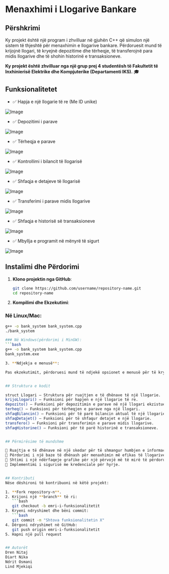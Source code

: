# Menaxhimi i Llogarive Bankare


## Përshkrimi

Ky projekt është një program i zhvilluar në gjuhën C++ që simulon një sistem të thjeshtë për menaxhimin e llogarive bankare. Përdoruesit mund të krijojnë llogari, të kryejnë depozitime dhe tërheqje, të transferojnë para midis llogarive dhe të shohin historinë e transaksioneve.

**Ky projekt është zhvilluar nga një grup prej 4 studentësh të Fakultetit të Inxhinierisë Elektrike dhe Kompjuterike (Departamenti IKS).** 🎓


## Funksionalitetet

- ✅ Hapja e një llogarie të re (Me ID unike)

![Image](https://github.com/user-attachments/assets/7d4b07e2-34b4-448c-bada-29d785d1191c)  
- ✅ Depozitimi i parave

![Image](https://github.com/user-attachments/assets/f50eee88-789e-4fbc-8c80-2931b42d169a)
- ✅ Tërheqja e parave

![Image](https://github.com/user-attachments/assets/9fe318ae-eb64-48b6-98f0-425e4142b053)
- ✅ Kontrollimi i bilancit të llogarisë

![Image](https://github.com/user-attachments/assets/e8ad2c91-6a1a-44cf-ad11-6c7a013c0482)
- ✅ Shfaqja e detajeve të llogarisë

![Image](https://github.com/user-attachments/assets/d0a1a3cb-f5c7-4759-8bf7-a13f1063c57c)
- ✅ Transferimi i parave midis llogarive

![Image](https://github.com/user-attachments/assets/81eed938-6863-4174-aae7-fd5b34fd5bfc)
- ✅ Shfaqja e historisë së transaksioneve

![Image](https://github.com/user-attachments/assets/a501a024-e8b5-43f0-9182-646706737e92)
- ✅ Mbyllja e programit në mënyrë të sigurt

![Image](https://github.com/user-attachments/assets/5d731bdd-02a9-4a9d-961f-24e73967618d)


## Instalimi dhe Përdorimi

1. **Klono projektin nga GitHub**:  
   ```bash
   git clone https://github.com/username/repository-name.git
   cd repository-name

2. **Kompilimi dhe Ekzekutimi**:

### Në Linux/Mac:
```bash
g++ -o bank_system bank_system.cpp
./bank_system

### Në Windows(përdorimi i MinGW):
```bash
g++ -o bank_system bank_system.cpp
bank_system.exe

3. **Ndjekja e menusë**:

Pas ekzekutimit, përdoruesi mund të ndjekë opsionet e menusë për të kryer operacione bankare.


## Struktura e kodit

struct Llogari – Struktura për ruajtjen e të dhënave të një llogarie.
krijoLlogari() – Funksioni për hapjen e një llogarie të re.
depozito() – Funksioni për depozitimin e parave në një llogari ekzistuese.
terheq() – Funksioni për tërheqjen e parave nga një llogari.
shfaqBilancin() – Funksioni për të parë bilancin aktual të një llogarie.
shfaqDetajet() – Funksioni për të shfaqur detajet e një llogarie.
transfero() – Funksioni për transferimin e parave midis llogarive.
shfaqHistorine() – Funksioni për të parë historinë e transaksioneve.


## Përmirësime të mundshme

📌 Ruajtja e të dhënave në një skedar për të shmangur humbjen e informacionit pas mbylljes së programit.
📌 Përdorimi i një baze të dhënash për menaxhimin më efikas të llogarive.
📌 Shtimi i një ndërfaqeje grafike për një përvojë më të mirë të përdoruesit.
📌 Implementimi i sigurisë me kredenciale për hyrje.


## Kontributi
Nëse dëshironi të kontribuoni në këtë projekt:

1. **Fork repository-n**.  
2. Krijoni një **branch** të ri:  
   ```bash
   git checkout -b emri-i-funksionalitetit
3. Kryeni ndryshimet dhe bëni commit:
   ```bash
   git commit -m "Shtova funksionalitetin X"
4. Dërgoni ndryshimet në GitHub:
   git push origin emri-i-funksionalitetit
5. Hapni një pull request


## Autorët
Dren Nitaj
Diart Nika
Ndrit Osmani
Lind Mjekiqi
